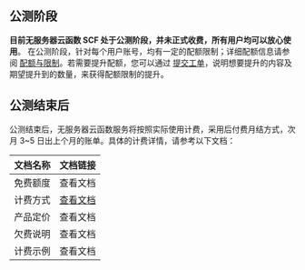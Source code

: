 ## 公测阶段

**目前无服务器云函数 SCF 处于公测阶段，并未正式收费，所有用户均可以放心使用**。
在公测阶段，针对每个用户账号，均有一定的配额限制；详细配额信息请参阅 [配额与限制](https://intl.cloud.tencent.com/document/product/583/11637)。若需要提升配额，您可以通过 [提交工单](https://console.cloud.tencent.com/workorder/category)，说明想要提升的内容及期望提升到的数量，来获得配额限制的提升。

## 公测结束后

公测结束后，无服务器云函数服务将按照实际使用计费，采用后付费月结方式，次月 3~5 日出上个月的账单。具体的计费详情，请参考以下文档：

| 文档名称 | 文档链接                                |
| -------- | --------------------------------------- |
| 免费额度 | 查看文档                                |
| 计费方式 | [查看文档](/document/product/583/12284) |
| 产品定价 | 查看文档                                |
| 欠费说明 | 查看文档                                |
| 计费示例 | 查看文档                                |

